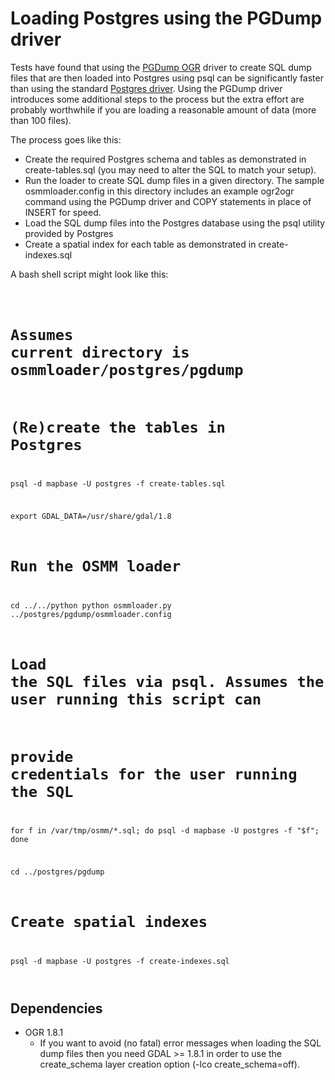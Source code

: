 # Loading Postgres using the PGDump driver #

Tests have found that using the [PGDump OGR](http://www.gdal.org/ogr/drv_pgdump.html) driver to create SQL dump files that are then loaded into Postgres using psql can be significantly faster than using the standard [Postgres driver](http://www.gdal.org/ogr/drv_pg.html). Using the PGDump driver introduces some additional steps to the process but the extra effort are probably worthwhile if you are loading a reasonable amount of data (more than 100 files).

The process goes like this:

* Create the required Postgres schema and tables as demonstrated in create-tables.sql (you may need to alter the SQL to match your setup).
* Run the loader to create SQL dump files in a given directory. The sample osmmloader.config in this directory includes an example ogr2ogr command using the PGDump driver and COPY statements in place of INSERT for speed.
* Load the SQL dump files into the Postgres database using the psql utility provided by Postgres
* Create a spatial index for each table as demonstrated in create-indexes.sql

A bash shell script might look like this:

<code>

# Assumes current directory is osmmloader/postgres/pgdump

# (Re)create the tables in Postgres
psql -d mapbase -U postgres -f create-tables.sql

export GDAL_DATA=/usr/share/gdal/1.8

# Run the OSMM loader
cd ../../python
python osmmloader.py ../postgres/pgdump/osmmloader.config

# Load the SQL files via psql. Assumes the user running this script can
# provide credentials for the user running the SQL
for f in /var/tmp/osmm/*.sql; do psql -d mapbase -U postgres -f "$f"; done

cd ../postgres/pgdump

# Create spatial indexes
psql -d mapbase -U postgres -f create-indexes.sql

</code>

## Dependencies ##

* OGR 1.8.1
  * If you want to avoid (no fatal) error messages when loading the SQL dump files then you need GDAL >= 1.8.1 in order to use the create_schema layer creation option (-lco create_schema=off).
